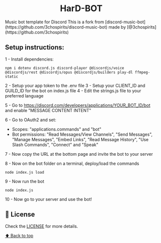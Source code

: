 <h1 align="center"> HarD-BOT </h1>
Music bot template for Discord
This is a fork from [discord-music-bot](https://github.com/3chospirits/discord-music-bot) made by [@3chospirits](https://github.com/3chospirits)


## Setup instructions:
1 - Install dependencies:
```
npm i dotenv discord.js discord-player @discordjs/voice @discordjs/rest @discordjs/opus @discordjs/builders play-dl ffmpeg-static
```

2 - Setup your app token to the .env file
3 - Setup your CLIENT_ID and GUILD_ID for the bot on index.js file
4 - Edit the strings.js file to your preferred language

5 - Go to https://discord.com/developers/applications/YOUR_BOT_ID/bot and enable "MESSAGE CONTENT INTENT"

6 - Go to OAuth2 and set:
  - Scopes: "applications.commands" and "bot"
  - Bot permissions: "Read Messages/View Channels", "Send Messages", "Manage Messages", "Embed Links", "Read Message History", "Use Slash Commands", "Connect" and "Speak"

7 - Now copy the URL at the bottom page and invite the bot to your server

8 - Now on the bot folder on a terminal, deploy/load the commands
```
node index.js load
```

9 - Now run the bot
```
node index.js
```

10 - Now go to your server and use the bot!

## 📝 License

Check the [LICENSE](LICENSE.md) for more details.

[⬆ Back to top](#HarD-BOT)<br>

